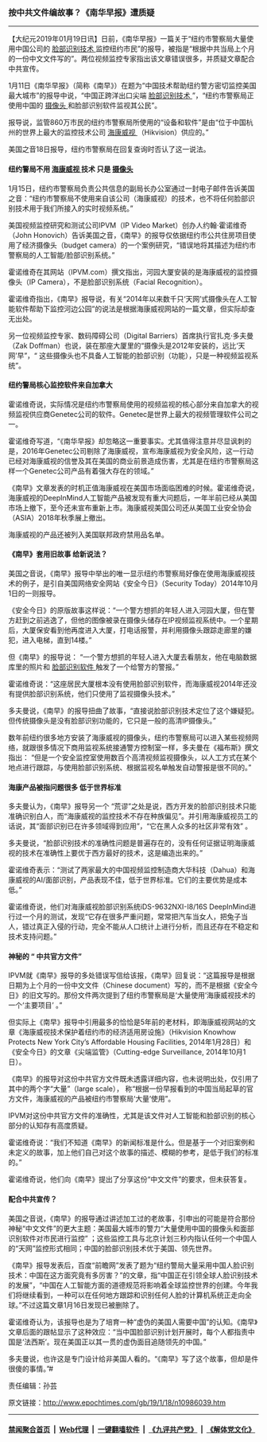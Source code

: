 ### 按中共文件编故事？《南华早报》遭质疑
------------------------

<p>
 【大纪元2019年01月19日讯】日前，《南华早报》一篇关于“纽约市警察局大量使用中国公司的
 <a href="http://www.epochtimes.com/gb/tag/%E8%84%B8%E9%83%A8%E8%AF%86%E5%88%AB%E6%8A%80%E6%9C%AF.html">
  脸部识别技术
 </a>
 监控纽约市民”的报导，被指是“根据中共当局上个月的一份中文文件写的”。两位视频监控专家指出该文章错误很多，并质疑文章配合中共宣传。
</p>
<p>
 1月11日《南华早报》（简称《南早》）在题为“中国技术帮助纽约警方密切监控美国最大城市”的报导中说，“中国正跨洋出口尖端
 <a href="http://www.epochtimes.com/gb/tag/%E8%84%B8%E9%83%A8%E8%AF%86%E5%88%AB%E6%8A%80%E6%9C%AF.html">
  脸部识别技术
 </a>
 ”，“纽约市警察局正使用中国的
 <a href="http://www.epochtimes.com/gb/tag/%E6%91%84%E5%83%8F%E5%A4%B4.html">
  摄像头
 </a>
 和脸部识别软件监视其公民”。
</p>
<p>
 报导说，监管860万市民的纽约市警察局所使用的“设备和软件”是由“位于中国杭州的世界上最大的监控技术公司
 <a href="http://www.epochtimes.com/gb/tag/%E6%B5%B7%E5%BA%B7%E5%A8%81%E8%A7%86.html">
  海康威视
 </a>
 （Hikvision）供应的。”
</p>
<p>
 美国之音18日报导，纽约市警察局在回复查询时否认了这一说法。
</p>
<h4>
 <strong>
  纽约警局不用
  <a href="http://www.epochtimes.com/gb/tag/%E6%B5%B7%E5%BA%B7%E5%A8%81%E8%A7%86.html">
   海康威视
  </a>
  技术 只是
  <a href="http://www.epochtimes.com/gb/tag/%E6%91%84%E5%83%8F%E5%A4%B4.html">
   摄像头
  </a>
 </strong>
</h4>
<p>
 1月15日，纽约市警察局负责公共信息的副局长办公室通过一封电子邮件告诉美国之音：“纽约市警察局不使用来自该公司（海康威视）的技术，也不将任何脸部识别技术用于我们所接入的实时视频系统。”
</p>
<p>
 美国视频监控研究和测试公司IPVM（IP Video Market）创办人约翰·霍诺维奇（John Honovich）告诉美国之音，《南早》的报导仅依据纽约市公共住房项目使用了经济摄像头（budget camera）的一个案例研究，“错误地将其描述为纽约市警察局的人工智能/脸部识别系统。”
</p>
<p>
 霍诺维奇在其网站（IPVM.com）撰文指出，河园大厦安装的是海康威视的监控摄像头（IP Camera），不是脸部识别系统（Facial Recognition）。
</p>
<p>
 霍诺维奇指出，《南早》报导说，有关“2014年以来数千只‘天网’式摄像头在人工智能软件帮助下监控河边公园”的说法是根据海康威视网站的一篇文章，但实际却查无出处。
</p>
<p>
 另一位视频监控专家、数码障碍公司（Digital Barriers）首席执行官扎克·多夫曼（Zak Doffman）也说，装在那座大厦里的“摄像头是2012年安装的，远比‘天网’早”，“ 这些摄像头也不具备人工智能的脸部识别（功能），只是一种视频监视系统”。
</p>
<h4>
 <strong>
  纽约警局核心监控软件来自加拿大
 </strong>
</h4>
<p>
 霍诺维奇说，实际情况是纽约市警察局使用的视频监视的核心部分来自加拿大的视频监视供应商Genetec公司的软件。Genetec是世界上最大的视频管理软件公司之一。
</p>
<p>
 霍诺维奇写道，“《南华早报》却忽略这一重要事实。尤其值得注意并尽显讽刺的是，2016年Genetec公司剔除了海康威视，宣布海康威视为安全风险，这一行动已经对海康威视的信誉及其在美国的商业前景造成伤害，尤其是在纽约市警察局这样一个Genetec公司产品有着强大存在的领域。”
</p>
<p>
 《南早》文章发表的时机正值海康威视在美国市场面临困难的时候。霍诺维奇说，海康威视的DeepInMind人工智能产品被发现有重大问题后，一年半前已经从美国市场上撤下，至今还未宣布重新上市。海康威视美国公司还从美国工业安全协会（ASIA）2018年秋季展上撤出。
</p>
<p>
 海康威视的产品还被列入美国联邦政府禁用品名单。
</p>
<h4>
 <strong>
  《南早》套用旧故事 给新说法？
 </strong>
</h4>
<p>
 美国之音说，《南早》报导中举出的唯一显示纽约市警察局好像在使用海康威视技术的例子，是引自美国网络安全网站《安全今日》（Security Today）2014年10月1日的一则报导。
</p>
<p>
 《安全今日》的原版故事这样说：“一个警方想抓的年轻人进入河园大厦，但在警方赶到之前逃逸了，但他的图像被录在摄像头储存在IP视频监视系统中。一个星期后，大厦保安看到他再度进入大厦，打电话报警，并利用摄像头跟踪走廊里的嫌犯，进入电梯，直到14楼。”
</p>
<p>
 但《南早》的报导说： “一个警方想抓的年轻人进入大厦去看朋友，他在电脑数据库里的照片和
 <u>
  脸部识别软件
 </u>
 触发了一个给警方的警报。”
</p>
<p>
 霍诺维奇说：“这座居民大厦根本没有使用脸部识别软件，而海康威视2014年还没有提供脸部识别系统，他们只使用了监视摄像头技术。”
</p>
<p>
 多夫曼说，《南早》的报导扭曲了故事，“直接说脸部识别技术定位了这个嫌疑犯。但传统摄像头是没有脸部识别功能的，它只是一般的高清IP摄像头。”
</p>
<p>
 数年前纽约很多地方安装了海康威视的摄像头，纽约市警察局可以进入某些视频网络，就跟很多情况下商用监视系统接通警方控制室一样，多夫曼在《福布斯》撰文指出： “但是一个安全监控室使用数百个高清视频监视摄像头，以人工方式在某个地点进行跟踪，与使用脸部识别系统、根据监视名单触发自动警报是很不同的。”
</p>
<h4>
 <strong>
  海康产品被指问题很多 低于世界标准
  <br/>
 </strong>
</h4>
<p>
 多夫曼认为，《南早》报导另一个 “荒谬”之处是说，西方开发的脸部识别技术只能准确识别白人，而“海康威视的监控技术不存在种族偏见”。并引用海康威视员工的话说，其“面部识别已在许多领域得到应用”，“它在黑人众多的社区非常有效” 。
</p>
<p>
 多夫曼说，“脸部识别技术的准确性问题是普遍存在的，没有任何证据证明海康威视的技术在准确性上要优于西方最好的技术，这是编造出来的。”
</p>
<p>
 霍诺维奇表示：“测试了两家最大的中国视频监控制造商大华科技（Dahua）和海康威视的AI/面部识别，产品表现不佳，低于世界标准。它们的主要优势是成本低。”
</p>
<p>
 霍诺维奇说，他们对海康威视脸部识别系统iDS-9632NXI-I8/16S DeepInMind进行过一个月的测试，发现“它存在很多严重问题，常常把汽车当女人，把兔子当人，错过真正入侵的行动，完全不能从人口统计上进行分析，而且还存在不稳定和技术支持问题。”
</p>
<h4>
 <strong>
  神秘的 “
 </strong>
 <strong>
  中共官方文件”
 </strong>
</h4>
<p>
 IPVM就《南早》报导的多处错误写信给该报，《南早》回复说：“这篇报导是根据日期为上个月的一份中文文件（Chinese document）写的，而不是根据《安全今日》的旧文写的。那份文件两次提到了纽约市警察局是‘大量使用’海康威视技术的一个‘主要项目’ 。”
</p>
<p>
 但实际上《南早》报导中引用最多的恰恰是5年前的老材料，即海康威视网站的文章《海康威视技术保护着纽约市的经济适用房设施》（Hikvision Knowhow Protects New York City’s Affordable Housing Facilities, 2014年1月28日）和《安全今日》的文章《尖端监管》（Cutting-edge Surveillance, 2014年10月1日）。
</p>
<p>
 《南早》的报导对这份中共官方文件既未透露详细内容，也未说明出处，仅引用了其中的两个字“大量”（large scale）， 称“根据一份早报看到的中国当局起草的官方文件，海康威视的产品被纽约市警察局‘大量’使用”。
</p>
<p>
 IPVM对这份中共官方文件的准确性，尤其是该文件对人工智能和脸部识别的核心部分的认知存有高度质疑。
</p>
<p>
 霍诺维奇说：“我们不知道《南早》的新闻标准是什么。但是基于一个对旧案例和未定义的故事，加上他们自己对这个故事的描述、模糊的参考，是低于我们的标准的。”
</p>
<p>
 霍诺维奇说，他们向《南早》提出了分享这份“中文文件”的要求，但未获答复。
</p>
<h4>
 配合中共宣传？
</h4>
<p>
 美国之音说，《南早》的报导通过讲述加工过的老故事，引申出的可能是符合那份神秘“中文文件”的更大主题：美国最大城市的警力“大量使用中国的摄像头和面部识别软件对市民进行监控” ；这些监控工具与北京计划三秒内指认任何一个中国人的“天网”监控形式相同；中国的脸部识别技术优于美国、领先世界。
</p>
<p>
 《南早》报导发表后，百度“前瞻网”发表了题为“纽约警局大量采用中国人脸识别技术：中国在这方面究竟有多厉害？”的文章，指“中国正在引领全球人脸识别技术的发展”，“中国在人工智能方面的道德规范将影响着全球监控世界的创建。今年我们将继续看到，一种可以在任何地方跟踪和识别任何人脸的计算机系统正走向全球。”不过这篇文章1月16日发现已被删除了。
</p>
<p>
 霍诺维奇认为，该报导也是为了培育一种“虚伪的美国人需要中国”的认知。《南早》文章后面的跟帖显示了这种效应：“当中国脸部识别计划开展时，每个人都指责中国是‘法西斯’。现在美国正以其一贯的虚伪面目追随领先的中国。”
</p>
<p>
 多夫曼说，也许这是专门设计给非美国人看的。“《南早》写了这个故事，但却是件很傻的事情。”#
</p>
<p>
 责任编辑：孙芸
</p>

原文链接：http://www.epochtimes.com/gb/19/1/18/n10986039.htm


------------------------
#### [禁闻聚合首页](https://github.com/gfw-breaker/banned-news/blob/master/README.md) &nbsp;|&nbsp; [Web代理](https://github.com/gfw-breaker/open-proxy/blob/master/README.md) &nbsp;|&nbsp; [一键翻墙软件](https://github.com/gfw-breaker/nogfw/blob/master/README.md) &nbsp;|&nbsp; [《九评共产党》](https://github.com/gfw-breaker/9ping.md/blob/master/README.md#九评之一评共产党是什么) &nbsp;|&nbsp; [《解体党文化》](https://github.com/gfw-breaker/jtdwh.md/blob/master/README.md#绪论)